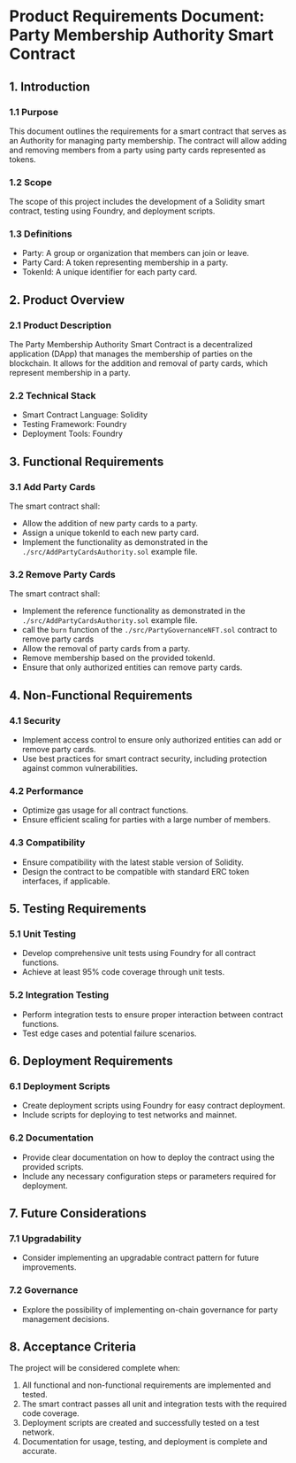 # Product Requirements Document: Party Membership Authority Smart Contract

## 1. Introduction

### 1.1 Purpose

This document outlines the requirements for a smart contract that serves as an Authority for managing party membership. The contract will allow adding and removing members from a party using party cards represented as tokens.

### 1.2 Scope

The scope of this project includes the development of a Solidity smart contract, testing using Foundry, and deployment scripts.

### 1.3 Definitions

- Party: A group or organization that members can join or leave.
- Party Card: A token representing membership in a party.
- TokenId: A unique identifier for each party card.

## 2. Product Overview

### 2.1 Product Description

The Party Membership Authority Smart Contract is a decentralized application (DApp) that manages the membership of parties on the blockchain. It allows for the addition and removal of party cards, which represent membership in a party.

### 2.2 Technical Stack

- Smart Contract Language: Solidity
- Testing Framework: Foundry
- Deployment Tools: Foundry

## 3. Functional Requirements

### 3.1 Add Party Cards

The smart contract shall:

- Allow the addition of new party cards to a party.
- Assign a unique tokenId to each new party card.
- Implement the functionality as demonstrated in the `./src/AddPartyCardsAuthority.sol` example file.

### 3.2 Remove Party Cards

The smart contract shall:

- Implement the reference functionality as demonstrated in the `./src/AddPartyCardsAuthority.sol` example file.
- call the `burn` function of the `./src/PartyGovernanceNFT.sol` contract to remove party cards
- Allow the removal of party cards from a party.
- Remove membership based on the provided tokenId.
- Ensure that only authorized entities can remove party cards.

## 4. Non-Functional Requirements

### 4.1 Security

- Implement access control to ensure only authorized entities can add or remove party cards.
- Use best practices for smart contract security, including protection against common vulnerabilities.

### 4.2 Performance

- Optimize gas usage for all contract functions.
- Ensure efficient scaling for parties with a large number of members.

### 4.3 Compatibility

- Ensure compatibility with the latest stable version of Solidity.
- Design the contract to be compatible with standard ERC token interfaces, if applicable.

## 5. Testing Requirements

### 5.1 Unit Testing

- Develop comprehensive unit tests using Foundry for all contract functions.
- Achieve at least 95% code coverage through unit tests.

### 5.2 Integration Testing

- Perform integration tests to ensure proper interaction between contract functions.
- Test edge cases and potential failure scenarios.

## 6. Deployment Requirements

### 6.1 Deployment Scripts

- Create deployment scripts using Foundry for easy contract deployment.
- Include scripts for deploying to test networks and mainnet.

### 6.2 Documentation

- Provide clear documentation on how to deploy the contract using the provided scripts.
- Include any necessary configuration steps or parameters required for deployment.

## 7. Future Considerations

### 7.1 Upgradability

- Consider implementing an upgradable contract pattern for future improvements.

### 7.2 Governance

- Explore the possibility of implementing on-chain governance for party management decisions.

## 8. Acceptance Criteria

The project will be considered complete when:

1. All functional and non-functional requirements are implemented and tested.
2. The smart contract passes all unit and integration tests with the required code coverage.
3. Deployment scripts are created and successfully tested on a test network.
4. Documentation for usage, testing, and deployment is complete and accurate.
